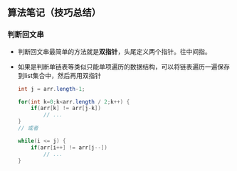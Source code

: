 ## 算法笔记（技巧总结）

### 判断回文串

* 判断回文串最简单的方法就是**双指针**，头尾定义两个指针。往中间指。

* 如果是判断单链表等类似只能单项遍历的数据结构，可以将链表遍历一遍保存到list集合中，然后再用双指针

  ```java
  int j = arr.length-1;
  
  for(int k=0;k<arr.length / 2;k++) {
      if(arr[k] != arr[j-k])
          // ...
  }
  // 或者
  
  while(i <= j) {
      if(arr[i++] != arr[j--])
          // ...
  }
  ```

  

